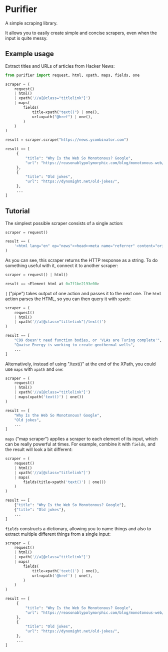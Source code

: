 # Purifier

A simple scraping library.

It allows you to easily create simple and concise scrapers, even when the input
is quite messy.


## Example usage

Extract titles and URLs of articles from Hacker News:

```python
from purifier import request, html, xpath, maps, fields, one

scraper = (
    request()
    | html()
    | xpath('//a[@class="titlelink"]')
    | maps(
        fields(
            title=xpath("text()") | one(),
            url=xpath("@href") | one(),
        )
    )
)

result = scraper.scrape("https://news.ycombinator.com")
```
```python
result == [
     {
         "title": "Why Is the Web So Monotonous? Google",
         "url": "https://reasonablypolymorphic.com/blog/monotonous-web/index.html",
     },
     {
         "title": "Old jokes",
         "url": "https://dynomight.net/old-jokes/",
     },
     ...
]
```


## Tutorial

The simplest possible scraper consists of a single action:

```python
scraper = request()
```
```python
result == (
    '<html lang="en" op="news"><head><meta name="referrer" content="origin">...'
)
```

As you can see, this scraper returns the HTTP response as a string. To do
something useful with it, connect it to another scraper:

```python
scraper = request() | html()
```
```python
result == <Element html at 0x7f1be2193e00>
```

`|` ("pipe") takes output of one action and passes it to the next one. The
`html` action parses the HTML, so you can then query it with `xpath`:

```python
scraper = (
    request()
    | html()
    | xpath('//a[@class="titlelink"]/text()')
)
```
```python
result == [
    "C99 doesn't need function bodies, or 'VLAs are Turing complete'",
    "Quaise Energy is working to create geothermal wells",
    ...
]
```

Alternatively, instead of using "/text()" at the end of the XPath, you could use
`maps` with `xpath` and `one`:

```python
scraper = (
    request()
    | html()
    | xpath('//a[@class="titlelink"]')
    | maps(xpath('text()') | one())
)
```
```python
result == [
    "Why Is the Web So Monotonous? Google",
    "Old jokes",
    ...
]
```

`maps` ("map scraper") applies a scraper to each element of its input, which can
be really powerful at times. For example, combine it with `fields`, and the
result will look a bit different:

```python
scraper = (
    request()
    | html()
    | xpath('//a[@class="titlelink"]')
    | maps(
        fields(title=xpath('text()') | one())
    )
)
```
```python
result == [
    {"title": "Why Is the Web So Monotonous? Google"},
    {"title": "Old jokes"},
    ...
]
```

`fields` constructs a dictionary, allowing you to name things and also to
extract multiple different things from a single input:

```python
scraper = (
    request()
    | html()
    | xpath('//a[@class="titlelink"]')
    | maps(
        fields(
            title=xpath('text()') | one(),
            url=xpath('@href') | one(),
        )
    )
)
```
```python
result == [
     {
         "title": "Why Is the Web So Monotonous? Google",
         "url": "https://reasonablypolymorphic.com/blog/monotonous-web/index.html",
     },
     {
         "title": "Old jokes",
         "url": "https://dynomight.net/old-jokes/",
     },
     ...
]
```